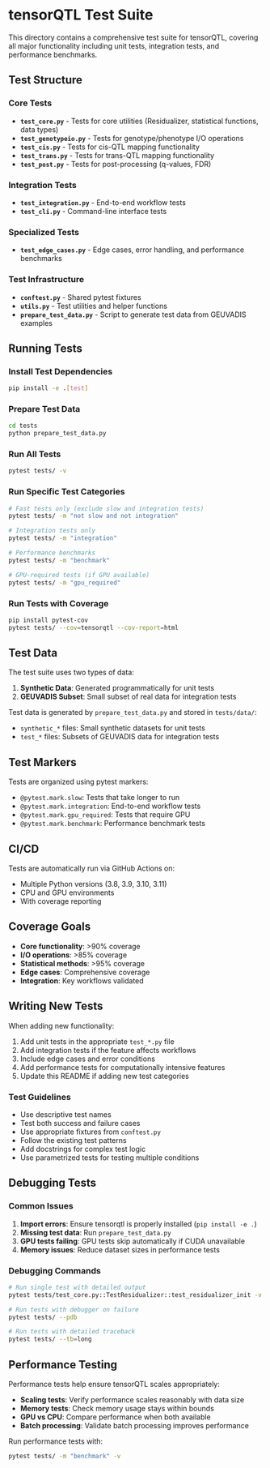 # tensorQTL Test Suite

This directory contains a comprehensive test suite for tensorQTL, covering all major functionality including unit tests, integration tests, and performance benchmarks.

## Test Structure

### Core Tests
- **`test_core.py`** - Tests for core utilities (Residualizer, statistical functions, data types)
- **`test_genotypeio.py`** - Tests for genotype/phenotype I/O operations
- **`test_cis.py`** - Tests for cis-QTL mapping functionality
- **`test_trans.py`** - Tests for trans-QTL mapping functionality
- **`test_post.py`** - Tests for post-processing (q-values, FDR)

### Integration Tests
- **`test_integration.py`** - End-to-end workflow tests
- **`test_cli.py`** - Command-line interface tests

### Specialized Tests
- **`test_edge_cases.py`** - Edge cases, error handling, and performance benchmarks

### Test Infrastructure
- **`conftest.py`** - Shared pytest fixtures
- **`utils.py`** - Test utilities and helper functions
- **`prepare_test_data.py`** - Script to generate test data from GEUVADIS examples

## Running Tests

### Install Test Dependencies

```bash
pip install -e .[test]
```

### Prepare Test Data

```bash
cd tests
python prepare_test_data.py
```

### Run All Tests

```bash
pytest tests/ -v
```

### Run Specific Test Categories

```bash
# Fast tests only (exclude slow and integration tests)
pytest tests/ -m "not slow and not integration"

# Integration tests only
pytest tests/ -m "integration"

# Performance benchmarks
pytest tests/ -m "benchmark"

# GPU-required tests (if GPU available)
pytest tests/ -m "gpu_required"
```

### Run Tests with Coverage

```bash
pip install pytest-cov
pytest tests/ --cov=tensorqtl --cov-report=html
```

## Test Data

The test suite uses two types of data:

1. **Synthetic Data**: Generated programmatically for unit tests
2. **GEUVADIS Subset**: Small subset of real data for integration tests

Test data is generated by `prepare_test_data.py` and stored in `tests/data/`:

- `synthetic_*` files: Small synthetic datasets for unit tests
- `test_*` files: Subsets of GEUVADIS data for integration tests

## Test Markers

Tests are organized using pytest markers:

- `@pytest.mark.slow`: Tests that take longer to run
- `@pytest.mark.integration`: End-to-end workflow tests
- `@pytest.mark.gpu_required`: Tests that require GPU
- `@pytest.mark.benchmark`: Performance benchmark tests

## CI/CD

Tests are automatically run via GitHub Actions on:
- Multiple Python versions (3.8, 3.9, 3.10, 3.11)
- CPU and GPU environments
- With coverage reporting

## Coverage Goals

- **Core functionality**: >90% coverage
- **I/O operations**: >85% coverage
- **Statistical methods**: >95% coverage
- **Edge cases**: Comprehensive coverage
- **Integration**: Key workflows validated

## Writing New Tests

When adding new functionality:

1. Add unit tests in the appropriate `test_*.py` file
2. Add integration tests if the feature affects workflows
3. Include edge cases and error conditions
4. Add performance tests for computationally intensive features
5. Update this README if adding new test categories

### Test Guidelines

- Use descriptive test names
- Test both success and failure cases
- Use appropriate fixtures from `conftest.py`
- Follow the existing test patterns
- Add docstrings for complex test logic
- Use parametrized tests for testing multiple conditions

## Debugging Tests

### Common Issues

1. **Import errors**: Ensure tensorqtl is properly installed (`pip install -e .`)
2. **Missing test data**: Run `prepare_test_data.py`
3. **GPU tests failing**: GPU tests skip automatically if CUDA unavailable
4. **Memory issues**: Reduce dataset sizes in performance tests

### Debugging Commands

```bash
# Run single test with detailed output
pytest tests/test_core.py::TestResidualizer::test_residualizer_init -v -s

# Run tests with debugger on failure
pytest tests/ --pdb

# Run tests with detailed traceback
pytest tests/ --tb=long
```

## Performance Testing

Performance tests help ensure tensorQTL scales appropriately:

- **Scaling tests**: Verify performance scales reasonably with data size
- **Memory tests**: Check memory usage stays within bounds
- **GPU vs CPU**: Compare performance when both available
- **Batch processing**: Validate batch processing improves performance

Run performance tests with:

```bash
pytest tests/ -m "benchmark" -v
```
